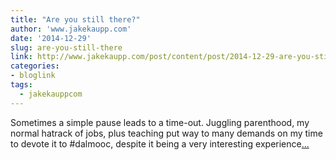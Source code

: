 ```yaml
---
title: "Are you still there?"
author: 'www.jakekaupp.com'
date: '2014-12-29'
slug: are-you-still-there
link: http://www.jakekaupp.com/post/content/post/2014-12-29-are-you-still-there/
categories:
- bloglink
tags:
  - jakekauppcom
---
```


Sometimes a simple pause leads to a time-out. Juggling parenthood, my normal hatrack of jobs, plus teaching put way to many demands on my time to devote it to #dalmooc, despite it being a very interesting experience[... <i class="fas fa-external-link-alt"></i>](http://www.jakekaupp.com/post/content/post/2014-12-29-are-you-still-there/)

